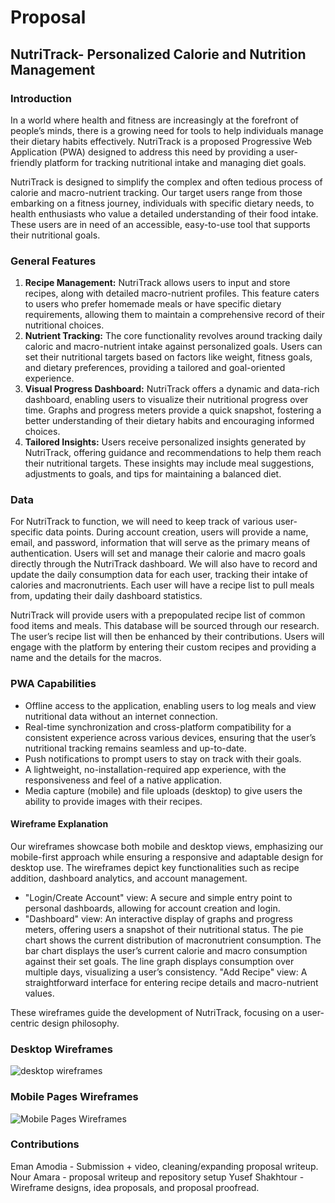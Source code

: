# Proposal
## NutriTrack- Personalized Calorie and Nutrition Management
### Introduction

In a world where health and fitness are increasingly at the forefront of people’s minds, there is a growing need for tools to help individuals manage their dietary habits effectively. NutriTrack is a proposed Progressive Web Application (PWA) designed to address this need by providing a user-friendly platform for tracking nutritional intake and managing diet goals.

NutriTrack is designed to simplify the complex and often tedious process of calorie and macro-nutrient tracking. Our target users range from those embarking on a fitness journey, individuals with specific dietary needs, to health enthusiasts who value a detailed understanding of their food intake. These users are in need of an accessible, easy-to-use tool that supports their nutritional goals.

### General Features

1. **Recipe Management:** NutriTrack allows users to input and store recipes, along with detailed macro-nutrient profiles. This feature caters to users who prefer homemade meals or have specific dietary requirements, allowing them to maintain a comprehensive record of their nutritional choices.
2. **Nutrient Tracking:** The core functionality revolves around tracking daily caloric and macro-nutrient intake against personalized goals. Users can set their nutritional targets based on factors like weight, fitness goals, and dietary preferences, providing a tailored and goal-oriented experience.
3. **Visual Progress Dashboard:** NutriTrack offers a dynamic and data-rich dashboard, enabling users to visualize their nutritional progress over time. Graphs and progress meters provide a quick snapshot, fostering a better understanding of their dietary habits and encouraging informed choices.
4. **Tailored Insights:** Users receive personalized insights generated by NutriTrack, offering guidance and recommendations to help them reach their nutritional targets. These insights may include meal suggestions, adjustments to goals, and tips for maintaining a balanced diet.

### Data

For NutriTrack to function, we will need to keep track of various user-specific data points. During account creation, users will provide a name, email, and password, information that will serve as the primary means of authentication. Users will set and manage their calorie and macro goals directly through the NutriTrack dashboard. We will also have to record and update the daily consumption data for each user, tracking their intake of calories and macronutrients. Each user will have a recipe list to pull meals from, updating their daily dashboard statistics.

NutriTrack will provide users with a prepopulated recipe list of common food items and meals. This database will be sourced through our research. The user’s recipe list will then be enhanced by their contributions. Users will engage with the platform by entering their custom recipes and providing a name and the details for the macros.

### PWA Capabilities

- Offline access to the application, enabling users to log meals and view nutritional data without an internet connection.
- Real-time synchronization and cross-platform compatibility for a consistent experience across various devices, ensuring that the user’s nutritional tracking remains seamless and up-to-date.
- Push notifications to prompt users to stay on track with their goals.
- A lightweight, no-installation-required app experience, with the responsiveness and feel of a native application.
- Media capture (mobile) and file uploads (desktop) to give users the ability to provide images with their recipes.

#### Wireframe Explanation

Our wireframes showcase both mobile and desktop views, emphasizing our mobile-first approach while ensuring a responsive and adaptable design for desktop use. The wireframes depict key functionalities such as recipe addition, dashboard analytics, and account management.
+ "Login/Create Account" view: A secure and simple entry point to personal dashboards, allowing for account creation and login.
+ "Dashboard" view: An interactive display of graphs and progress meters, offering users a snapshot of their nutritional status. The pie chart shows the current distribution of macronutrient consumption. The bar chart displays the user’s current calorie and macro consumption against their set goals. The line graph displays consumption over multiple days, visualizing a user’s consistency.
"Add Recipe" view: A straightforward interface for entering recipe details and macro-nutrient values.


These wireframes guide the development of NutriTrack, focusing on a user-centric design philosophy.
### Desktop Wireframes
![desktop wireframes](https://github.ncsu.edu/engr-csc342/csc342-2024Spring-GroupM/blob/main/Proposal/Wireframes/DesktopWireframes.png)
### Mobile Pages Wireframes
![Mobile Pages Wireframes](https://github.ncsu.edu/engr-csc342/csc342-2024Spring-GroupM/blob/main/Proposal/Wireframes/MobilePagesWireframes.png)

### Contributions
Eman Amodia - Submission + video, cleaning/expanding proposal writeup.
Nour Amara - proposal writeup and repository setup
Yusef Shakhtour - Wireframe designs, idea proposals, and proposal proofread.
